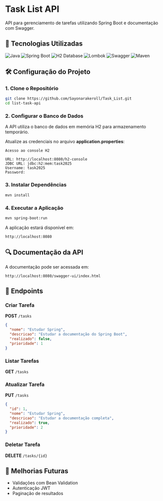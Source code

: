 # Task List API

API para gerenciamento de tarefas utilizando Spring Boot e documentação com Swagger.

## 🔗 Tecnologias Utilizadas

![Java](https://img.shields.io/badge/Java-ED8B00?style=for-the-badge&logo=java&logoColor=white)
![Spring Boot](https://img.shields.io/badge/Spring_Boot-6DB33F?style=for-the-badge&logo=spring-boot&logoColor=white)
![H2 Database](https://img.shields.io/badge/H2-003B57?style=for-the-badge&logo=h2&logoColor=white)
![Lombok](https://img.shields.io/badge/Lombok-4DC820?style=for-the-badge&logo=lombok&logoColor=white)
![Swagger](https://img.shields.io/badge/Swagger-85EA2D?style=for-the-badge&logo=swagger&logoColor=white)
![Maven](https://img.shields.io/badge/Maven-C71A36?style=for-the-badge&logo=apache-maven&logoColor=white)

## 🛠️ Configuração do Projeto

### 1. Clone o Repositório
```bash
git clone https://github.com/Sayonarakeroll/Task_List.git
cd list-task-api
```

### 2. Configurar o Banco de Dados
A API utiliza o banco de dados em memória H2 para armazenamento temporário.

Atualize as credenciais no arquivo **application.properties**:
```properties
Acesso ao console H2

URL: http://localhost:8080/h2-console
JDBC URL: jdbc:h2:mem:task2025
Username: task2025
Password:
```

### 3. Instalar Dependências
```bash
mvn install
```

### 4. Executar a Aplicação
```bash
mvn spring-boot:run
```

A aplicação estará disponível em:
```
http://localhost:8080
```

## 🔍 Documentação da API
A documentação pode ser acessada em:
```
http://localhost:8080/swagger-ui/index.html
```

## 📌 Endpoints

### Criar Tarefa
**POST** `/tasks`
```json
{
  "nome": "Estudar Spring",
  "descricao": "Estudar a documentação do Spring Boot",
  "realizado": false,
  "prioridade": 1
}
```

### Listar Tarefas
**GET** `/tasks`

### Atualizar Tarefa
**PUT** `/tasks`
```json
{
  "id": 1,
  "nome": "Estudar Spring",
  "descricao": "Estudar a documentação completa",
  "realizado": true,
  "prioridade": 2
}
```

### Deletar Tarefa
**DELETE** `/tasks/{id}`

## 🚀 Melhorias Futuras
- Validações com Bean Validation
- Autenticação JWT
- Paginação de resultados




